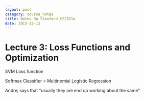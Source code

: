 ```yaml
---
layout: post
category: course_notes
title: Notes On Stanford CS2321n
date: 2015-12-11
---
```


# Lecture 3: Loss Functions and Optimization

SVM Loss function

Softmax Classifier = Multinomial Logistic Regression

Andrej says that "usually they are end up working about the same"
